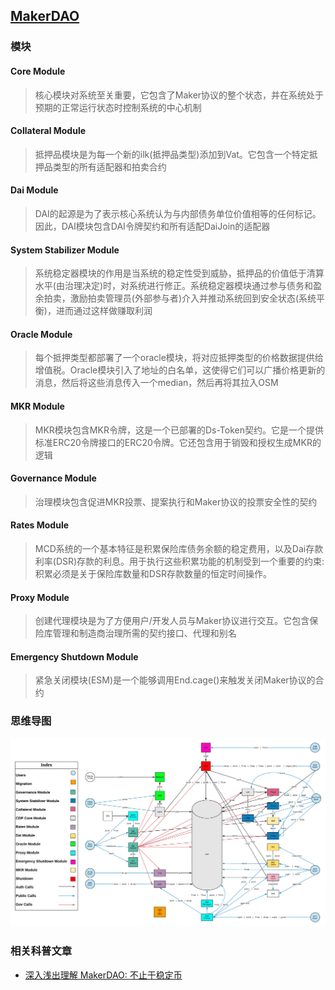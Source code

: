 ## [MakerDAO](https://docs.makerdao.com/)

### 模块

#### Core Module
> 核心模块对系统至关重要，它包含了Maker协议的整个状态，并在系统处于预期的正常运行状态时控制系统的中心机制

#### Collateral Module
> 抵押品模块是为每一个新的ilk(抵押品类型)添加到Vat。它包含一个特定抵押品类型的所有适配器和拍卖合约

#### Dai Module
> DAI的起源是为了表示核心系统认为与内部债务单位价值相等的任何标记。因此，DAI模块包含DAI令牌契约和所有适配DaiJoin的适配器

#### System Stabilizer Module
> 系统稳定器模块的作用是当系统的稳定性受到威胁，抵押品的价值低于清算水平(由治理决定)时，对系统进行修正。系统稳定器模块通过参与债务和盈余拍卖，激励拍卖管理员(外部参与者)介入并推动系统回到安全状态(系统平衡)，进而通过这样做赚取利润

#### Oracle Module
> 每个抵押类型都部署了一个oracle模块，将对应抵押类型的价格数据提供给增值税。Oracle模块引入了地址的白名单，这使得它们可以广播价格更新的消息，然后将这些消息传入一个median，然后再将其拉入OSM

#### MKR Module
> MKR模块包含MKR令牌，这是一个已部署的Ds-Token契约。它是一个提供标准ERC20令牌接口的ERC20令牌。它还包含用于销毁和授权生成MKR的逻辑

#### Governance Module
> 治理模块包含促进MKR投票、提案执行和Maker协议的投票安全性的契约

#### Rates Module
> MCD系统的一个基本特征是积累保险库债务余额的稳定费用，以及Dai存款利率(DSR)存款的利息。用于执行这些积累功能的机制受到一个重要的约束:积累必须是关于保险库数量和DSR存款数量的恒定时间操作。

#### Proxy Module
> 创建代理模块是为了方便用户/开发人员与Maker协议进行交互。它包含保险库管理和制造商治理所需的契约接口、代理和别名

#### Emergency Shutdown Module
> 紧急关闭模块(ESM)是一个能够调用End.cage()来触发关闭Maker协议的合约

### 思维导图

![image](../../pic/MCD-System-2.0.png)

### 相关科普文章

* [深入浅出理解 MakerDAO: 不止于稳定币](https://www.jianshu.com/p/8dd963f39795)